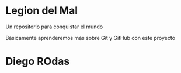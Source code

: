 # Legion del Mal
Un repositorio para conquistar el mundo

Básicamente aprenderemos más sobre Git y GitHub con este proyecto


# Diego ROdas


